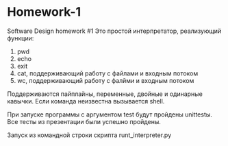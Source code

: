 # Homework-1
Software Design homework #1
Это простой интерпретатор, реализующий функции:
1) pwd
2) echo
3) exit
4) cat, поддерживающий работу с файлами и входным потоком
5) wc, поддерживающий работу с фалйми и входным потоком

Поддерживаются пайплайны, переменные, двойные и одинарные кавычки.
Если команда неизвестна вызывается shell.

При запуске программы с аргументом test будут пройдены unittestы.
Все тесты из презентации были успешно пройдены.

Запуск из командной строки скрипта runt_interpreter.py
